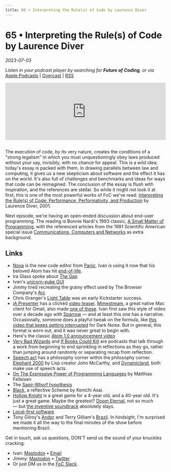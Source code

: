 ```yaml
---
title: 65 • Interpreting the Rule(s) of Code by Laurence Diver
---
```


# 65 • Interpreting the Rule(s) of Code by Laurence Diver

_2023-07-03_

_Listen in your podcast player by searching for **Future of Coding**, or via_ [Apple Podcasts](https://podcasts.apple.com/podcast/future-of-coding/id1265527976) \| [Overcast](https://overcast.fm/itunes1265527976) \| [RSS](https://omny.fm/shows/future-of-coding/playlists/podcast.rss)

<iframe src="https://omny.fm/shows/future-of-coding/interpreting-the-rules-of-code/embed" width="100%" height="180" frameborder="0" style="margin-bottom: 1em"></iframe>

The execution of code, by its very nature, creates the conditions of a "strong legalism" in which you must unquestioningly obey laws produced without your say, invisibly, with no chance for appeal. This is a wild idea; today's essay is packed with them. In drawing parallels between law and computing, it gives us a new skepticism about software and the effect it has on the world. It's also full of challenges and benchmarks and ideas for ways that code can be reimagined. The conclusion of the essay is flush with inspiration, and the references are stellar. So while it might not look it at first, this is one of the most powerful works of FoC we've read: [Interpreting the Rule(s) of Code: Performance, Performativity, and Production](https://law.mit.edu/pub/interpretingtherulesofcode/) by Laurence Diver, 2001.

Next episode, we're having an open-ended discussion about end-user programming. The reading is Bonnie Nardi's 1993 classic, [A Small Matter of Programming](https://www.penguinrandomhouse.com/books/655143/a-small-matter-of-programming-by-bonnie-a-nardi/), with the referenced articles from the 1991 Scientific American special issue [Communications, Computers and Networks](https://archive.org/details/communicationsco0000unse_p4x1/page/n3) as extra background.

## Links

* [Nova](https://nova.app) is the new code editor from [Panic](https://panic.com). Ivan is using it now that his beloved Atom has hit [end-of-life](https://github.blog/2022-06-08-sunsetting-atom/).
* Ira Glass spoke about [The Gap](https://vimeo.com/85040589)
* Ivan's [unicorn-puke GUI](https://twitter.com/spiralganglion/status/1557200879287095296)
* Jimmy tried recreating the grainy effect used by The Browser Company's [Arc](https://arc.net)
* Chris Granger's [Light Table](https://chris-granger.com/lighttable/) was an early Kickstarter success.
* [iA Presenter](ia.net/presenter) has a clichéd [video teaser](https://www.youtube.com/watch?v=Ppuf6TCfSvo). [Mimestream](https://mimestream.com), a great native Mac client for Gmail, also made [one of these](https://www.youtube.com/watch?v=LmtKeKRd5kk). Ivan first saw this style of video over a decade ago with [Sparrow](https://vimeo.com/32852176) — and at least this one has a narrative. Occasionally, someone does a playful tweak on the formula, like [this video that keeps getting interrupted](https://www.youtube.com/watch?v=YEXRx5wZ-cw) for Dark Noise. But in general, this format is worn out, and it was never great to begin with.
* Here's the classic [Atom 1.0 announcement video](https://www.youtube.com/watch?v=Y7aEiVwBAdk)
* [Very Bad Wizards](https://verybadwizards.com) and [If Books Could Kill](https://www.patreon.com/IfBooksPod) are podcasts that talk through a work from beginning to end sprinkling in reflections as they go, rather than jumping around randomly or separating recap from reflection.
* [Speech act](https://en.wikipedia.org/wiki/Speech_act) has a philosophy corner within the philosophy corner. [Elephant 2000](http://www-formal.stanford.edu/jmc/elephant.pdf) by Lisp creator John McCarthy, and [Dynamicland](https://dynamicland.org), both make use of speech acts.
* [On The Expressive Power of Programming Languages](https://sci-hub.ru/10.1016/0167-6423(91)90036-w) by Matthias Felleisen
* The [Sapir-Whorf hypothesis](https://en.wikipedia.org/wiki/Linguistic_relativity)
* [Black](http://www.is.ocha.ac.jp/~asai/Black/), a reflective Scheme by Kenichi Asai.
* [Hollow Knight](https://en.wikipedia.org/wiki/Hollow_Knight) is a great game for a 4-year old, and a 40-year old. It's just a great game. Maybe the greatest? [Doom Eternal](https://en.wikipedia.org/wiki/Doom_Eternal), not so much — but [the inventive soundtrack](https://www.youtube.com/watch?v=U4FNBMZsqrY) absolutely slays.
* [Local-first software](https://www.inkandswitch.com/local-first/)
* Tony Gilroy's [Andor](https://en.wikipedia.org/wiki/Andor_(TV_series)) and Terry Gilliam's [Brazil](https://en.wikipedia.org/wiki/Brazil_(1985_film)). In hindsight, I'm surprised we made it all the way to the final minutes of the show before mentioning Brazil.

Get in touch, ask us questions, DON'T send us the sound of your knuckles cracking:
* Ivan: [Mastodon](https://mastodon.social/@spiralganglion) • [Email](mailto:admin@futureofcoding.org?subject=Question%20from%20an%20FoC%20Listener)
* Jimmy: [Mastodon](https://hachyderm.io/@jimmyhmiller) • [Twitter](https://twitter.com/jimmyhmiller)
* Or just DM us in the [FoC Slack](https://futureofcoding.org/community).
